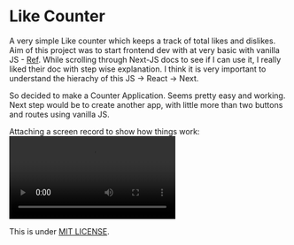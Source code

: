 # Like Counter

A very simple Like counter which keeps a track of total likes and dislikes.
Aim of this project was to start frontend dev with at very basic with vanilla JS - [Ref](https://nextjs.org/learn/foundations/from-javascript-to-react/updating-ui-with-javascript).
While scrolling through Next-JS docs to see if I can use it, I really liked their doc with step wise explanation.
I think it is very important to understand the hierachy of this JS -> React -> Next.

So decided to make a Counter Application. Seems pretty easy and working.
Next step would be to create another app, with little more than two buttons and routes using vanilla JS.

Attaching a screen record to show how things work:
![Screen Record](like-counter-screen-record.mov)

This is under [MIT LICENSE](LICENSE).
